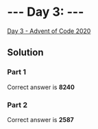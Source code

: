 # --- Day 3: ---

[Day 3  - Advent of Code 2020](https://adventofcode.com/2022/day/3)

## Solution

### Part 1

Correct answer is **8240**

### Part 2

Correct answer is **2587**